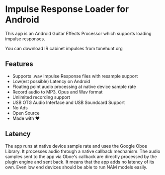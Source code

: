 # Impulse Response Loader for Android
This app is an Android Guitar Effects Processor which supports loading impulse responses.

You can download IR cabinet impulses from tonehunt.org

## Features
- Supports .wav Impulse Response files with resample support
- Low(est possible) Latency on Android
- Floating point audio processing at native device sample rate
- Record audio to MP3, Opus and Wav format
- Unlimited recording support
- USB OTG Audio Interface and USB Soundcard Support
- No Ads
- Open Source
- Made with ❤

## Latency
The app runs at native device sample rate and uses the Google Oboe Library.
It processes audio through a native callback mechanism. The audio samples
sent to the app via Oboe's callback are directly processed by the plugin
engine and sent back. It means that the app adds no latency of its own. Even
low end devices should be able to run NAM models easily.